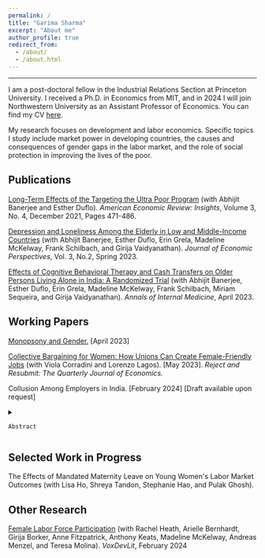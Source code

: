 ```yaml
---
permalink: /
title: "Garima Sharma"
excerpt: "About me"
author_profile: true
redirect_from: 
  - /about/
  - /about.html
---
```


------
I am a post-doctoral fellow in the Industrial Relations Section at Princeton University. I received a Ph.D. in Economics from MIT, and in 2024 I will join Northwestern University as an Assistant Professor of Economics. You can find my CV [here](https://gsharma38.github.io/gsharma.github.io/files/Sharma_CV.pdf).

My research focuses on development and labor economics. Specific topics I study include market power in developing countries, the causes and consequences of gender gaps in the labor market, and the role of social protection in improving the lives of the poor.

Publications
------
[Long-Term Effects of the Targeting the Ultra Poor Program](https://gsharma38.github.io/gsharma.github.io/files/aeri.20200667.pdf) (with Abhijit Banerjee and Esther Duflo). _American Economic Review: Insights_, Volume 3, No. 4, December 2021, Pages 471-486.

[Depression and Loneliness Among the Elderly in Low and Middle-Income Countries](https://gsharma38.github.io/gsharma.github.io/files/JEP_Paper_Dec_2022.pdf) (with Abhijit Banerjee, Esther Duflo, Erin Grela, Madeline McKelway, Frank Schilbach, and Girija Vaidyanathan). _Journal of Economic Perspectives_, Vol. 3, No.2, Spring 2023.

[Effects of Cognitive Behavioral Therapy and Cash Transfers on Older Persons Living Alone in India: A Randomized Trial](https://gsharma38.github.io/gsharma.github.io/files/annals_cbt.pdf) (with Abhijit Banerjee, Esther Duflo, Erin Grela, Madeline McKelway, Frank Schilbach, Miriam Sequeira, and Girija Vaidyanathan). _Annals of Internal Medicine_, April 2023.


Working Papers
------
[Monopsony and Gender.](https://gsharma38.github.io/gsharma.github.io/files/monopsony_gender_gsharma.pdf) [April 2023]

[Collective Bargaining for Women: How Unions Can Create Female-Friendly Jobs](https://gsharma38.github.io/gsharma.github.io/files/CBFW_paper_CLS.pdf) (with Viola Corradini and Lorenzo Lagos). [May 2023]. _Reject and Resubmit: The Quarterly Journal of Economics._ 

Collusion Among Employers in India. [February 2024] [Draft available upon request]
<details>
  <summary>

    Abstract

  </summary>

  This paper evidences collusion among employers in the textile and clothing manufacturing industry in India. First, I develop a simple comparative static test to distinguish standard forms of imperfect competition from collusion. I show that, under very general labor supply and production structures, the spillover effects of firm-specific demand shocks predict opposite employment effects at unshocked competitors who operate independently (\downarrow employment), versus, who previously colluded, but whose collusion dismantles due to the shock (\uparrow employment). Next, I argue that large employers in the garment industry organize into industry associations to pay workers exactly the state- and industry-specific minimum wage, using it as a focal point for coordination. Members of industry associations are substantially more likely to bunch from above at the local minimum wage than non-members, and to track its policy-induced rise without reducing employment. I show that routine export demand shocks evoke the standard imperfectly competitive response among non-members (higher wages and employment), but elicit no response from members (they forego the export opportunity). By contrast, when a large demand shock leads affected members to deviate from the minimum wage, unaffected employers outside the association respond as in oligopsony (\uparrow wage, \downarrow employment), but unaffected members respond as if their collusion dismantles (\uparrow wage, \uparrow employment). Imposing specific models of labor supply and production, the “full-IO” approach statistically rejects the oligopsony model in favor of the breakdown of collusion. I conclude that collusion spurs substantial losses even compared to a world wherein each firm exercises its own, but not their collective, market power, reducing the average worker's wage by 9.6pp and employment by 17pp.

</details>

Selected Work in Progress
------

The Effects of Mandated Maternity Leave on Young Women's Labor Market Outcomes (with Lisa Ho, Shreya Tandon, Stephanie Hao, and Pulak Ghosh).

Other Research
------

[Female Labor Force Participation](https://gsharma38.github.io/gsharma.github.io/files/FLFP_voxdevlit.pdf) (with Rachel Heath, Arielle Bernhardt, Girija Borker, Anne Fitzpatrick, Anthony Keats, Madeline McKelway, Andreas Menzel, and Teresa Molina). _VoxDevLit_, February 2024

